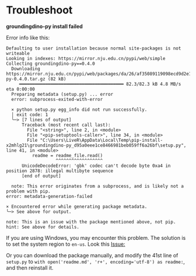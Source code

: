 # Troubleshoot

**groundingdino-py install failed**

Error info like this:

```text
Defaulting to user installation because normal site-packages is not writeable
Looking in indexes: https://mirror.nju.edu.cn/pypi/web/simple
Collecting groundingdino-py==0.4.0
  Downloading https://mirror.nju.edu.cn/pypi/web/packages/da/26/af35089119098ecd9d2e174b9cfbeb0c1246d65449c718b4e57328a08c1c/groundingdino-py-0.4.0.tar.gz (82 kB)
     ━━━━━━━━━━━━━━━━━━━━━━━━━━━━━━━━━━━━━━━━ 82.3/82.3 kB 4.8 MB/s eta 0:00:00
  Preparing metadata (setup.py) ... error
  error: subprocess-exited-with-error

  × python setup.py egg_info did not run successfully.
  │ exit code: 1
  ╰─> [7 lines of output]
      Traceback (most recent call last):
        File "<string>", line 2, in <module>
        File "<pip-setuptools-caller>", line 34, in <module>
        File "C:\Users\LiveR\AppData\Local\Temp\pip-install-x2mhlg21\groundingdino-py_d95a0eee1ce8466981beb059ff6a26bf\setup.py", line 41, in <module>
          readme = readme_file.read()
                   ^^^^^^^^^^^^^^^^^^
      UnicodeDecodeError: 'gbk' codec can't decode byte 0xa4 in position 2878: illegal multibyte sequence
      [end of output]

  note: This error originates from a subprocess, and is likely not a problem with pip.
error: metadata-generation-failed

× Encountered error while generating package metadata.
╰─> See above for output.

note: This is an issue with the package mentioned above, not pip.
hint: See above for details.
```

If you are using Windows, you may encounter this problem. The solution is to set the system region to `en-us`.
Look this [Issue: ](https://github.com/IDEA-Research/GroundingDINO/issues/206)

Or you can download the package manually, and modify the 41st line of `setup.py` to `with open('readme.md', 'r+', encoding='utf-8') as readme:`, and then reinstall it.
